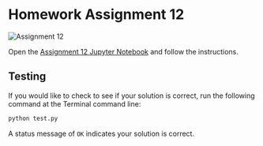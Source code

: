 # Homework Assignment 12

![Assignment 12](https://github.com/PGE311/assignment12-solution/workflows/.github/workflows/main.yml/badge.svg)

Open the [Assignment 12 Jupyter Notebook](assignment12.ipynb) and follow the instructions.

## Testing

If you would like to check to see if your solution is correct, run the following command at the Terminal command line: 

```bash
python test.py
```

A status  message of `OK` indicates your solution is correct.
